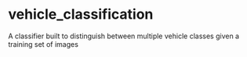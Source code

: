# vehicle_classification
 A classifier built to distinguish between multiple vehicle classes given a training set of images
